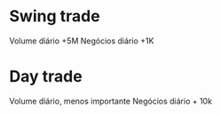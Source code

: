# Swing trade
Volume diário   +5M
Negócios diário +1K

# Day trade
Volume diário, menos importante
Negócios diário + 10k